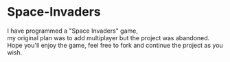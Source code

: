 # Space-Invaders

I have programmed a "Space Invaders" game,<br/>
my original plan was to add multiplayer but the project was abandoned.
Hope you'll enjoy the game, feel free to fork and continue the project as you wish.
